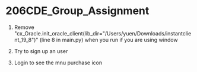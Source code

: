 # 206CDE_Group_Assignment

1. Remove "cx_Oracle.init_oracle_client(lib_dir="/Users/yuen/Downloads/instantclient_19_8")" (line 8 in main.py) when you run if you are using window

2. Try to sign up an user

3. Login to see the mnu purchase icon
